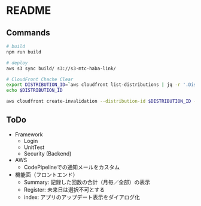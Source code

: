# README

## Commands

```sh
# build
npm run build

# deploy
aws s3 sync build/ s3://s3-mtc-haba-link/

# CloudFront Chache Clear
export DISTRIBUTION_ID=`aws cloudfront list-distributions | jq -r '.DistributionList.Items[0].Id'`
echo $DISTRIBUTION_ID

aws cloudfront create-invalidation --distribution-id $DISTRIBUTION_ID --paths "/*"
```

## ToDo

- Framework
  - Login
  - UnitTest
  - Security (Backend)
- AWS
  - CodePipelineでの通知メールをカスタム
- 機能面（フロントエンド）
  - Summary: 記録した回数の合計（月毎／全部）の表示
  - Register: 未来日は選択不可とする
  - index: アプリのアップデート表示をダイアログ化
